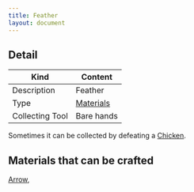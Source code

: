 ```yaml
---
title: Feather
layout: document
---
```

## Detail

|Kind|Content|
|---|---|
|Description|Feather|
|Type|[Materials](Materials)|
|Collecting Tool|Bare hands|

Sometimes it can be collected by defeating a [Chicken](Chicken).

## Materials that can be crafted

[Arrow](Arrow),
